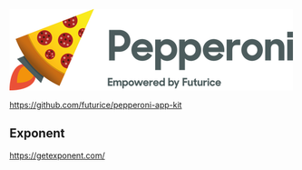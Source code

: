 ![Pepperoni - Empowered by Futurice](/docs/pepperoni.png?v=2)

https://github.com/futurice/pepperoni-app-kit

## Exponent
https://getexponent.com/
